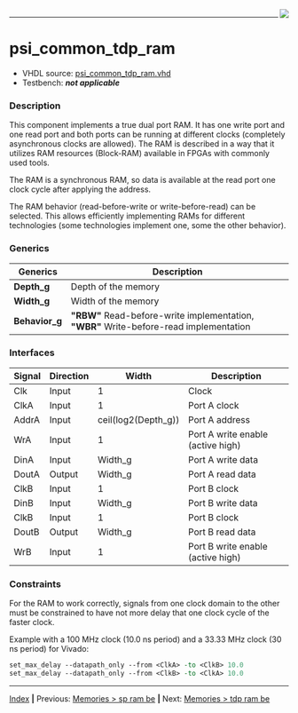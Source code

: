 <img align="right" src="../psi_logo.png">

***

# psi_common_tdp_ram

- VHDL source: [psi_common_tdp_ram.vhd](../../hdl/psi_common_tdp_ram_.vhd)
- Testbench: **_not applicable_**

### Description

This component implements a true dual port RAM. It has one write port
and one read port and both ports can be running at different clocks
(completely asynchronous clocks are allowed). The RAM is described in a
way that it utilizes RAM resources (Block-RAM) available in FPGAs with
commonly used tools.

The RAM is a synchronous RAM, so data is available at the read port one
clock cycle after applying the address.

The RAM behavior (read-before-write or write-before-read) can be
selected. This allows efficiently implementing RAMs for different
technologies (some technologies implement one, some the other behavior).

### Generics
Generics                | Description
------------------------|------------
**Depth\_g**						|	Depth of the memory
**Width\_g** 						| Width of the memory
**Behavior\_g** 				| **"RBW"** Read-before-write implementation, **"WBR"** Write-before-read implementation

### Interfaces

Signal                 |Direction  | Width                 | Description
-----------------------|-----------|---------------------- |-----------------------------------
Clk                    | Input     |  1                    |  Clock
ClkA                   | Input     |  1                    |  Port A clock
AddrA                  | Input     |  ceil(log2(Depth\_g)) |  Port A address
WrA                    | Input     |  1                    |  Port A write enable (active high)
DinA                   | Input     |  Width\_g             |  Port A write data
DoutA                  | Output    |  Width\_g             |  Port A read data
ClkB  								 | Input     |  1                    |  Port B clock  
DinB  								 | Input     | Width\_g              |  Port B write data
ClkB                   | Input     |  1                    |  Port B clock  
DoutB                  | Output    |  Width\_g             |  Port B read data
WrB                    | Input     |  1                    |  Port B write enable (active high)

### Constraints

For the RAM to work correctly, signals from one clock domain to the
other must be constrained to have not more delay that one clock cycle of
the faster clock.

Example with a 100 MHz clock (10.0 ns period) and a 33.33 MHz clock (30
ns period) for Vivado:

```tcl
set_max_delay --datapath_only --from <ClkA> -to <ClkB> 10.0
set_max_delay --datapath_only --from <ClkB> -to <ClkA> 10.0
````

***

[Index](../psi_common_index.md) **|** Previous: [Memories > sp ram be](../ch3_memories/ch3_2_sp_ram_be.md) **|** Next: [Memories > tdp ram be](../ch3_memories/ch3_4_tdp_ram_be.md)
